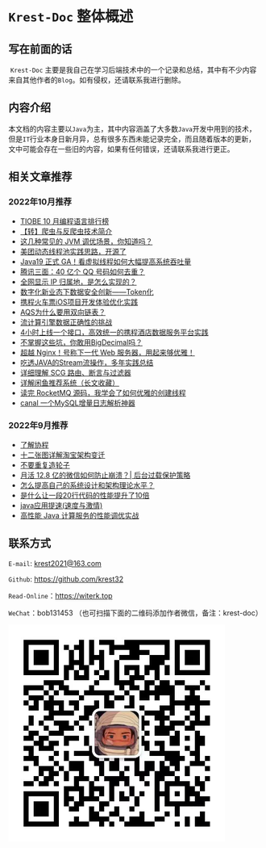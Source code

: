 
# `Krest-Doc` 整体概述

## 写在前面的话

​		`Krest-Doc` 主要是我自己在学习后端技术中的一个记录和总结，其中有不少内容来自其他作者的`Blog`。如有侵权，还请联系我进行删除。



## 内容介绍

​		本文档的内容主要以`Java`为主，其中内容涵盖了大多数`Java`开发中用到的技术，但是`IT`行业本身日新月异，总有很多东西未能记录完全，而且随着版本的更新，文中可能会存在一些旧的内容，如果有任何错误，还请联系我进行更正。



## 相关文章推荐

### 2022年10月推荐

+ [TIOBE 10 月编程语言排行榜](https://blog.csdn.net/csdnnews/article/details/127255405?spm=1000.2115.3001.5927)
+ [【转】爬虫与反爬虫技术简介](https://www.jianshu.com/p/ba7576b94ccc)
+ [这几种常见的 JVM 调优场景，你知道吗？](https://www.jianshu.com/p/96e2469b4505)
+ [美团动态线程池实践思路，开源了](https://www.jianshu.com/p/e5c931119f5a)
+ [Java19 正式 GA！看虚拟线程如何大幅提高系统吞吐量](https://www.jianshu.com/p/443011c295ef)
+ [腾讯三面：40 亿个 QQ 号码如何去重？](https://www.jianshu.com/p/e2c46b9c46d3)
+ [全网显示 IP 归属地，是怎么实现的？](https://www.jianshu.com/p/e649666520f2)
+ [数字化新业态下数据安全创新——Token化](https://zhuanlan.zhihu.com/p/569035765)
+ [携程火车票iOS项目开发体验优化实践](https://zhuanlan.zhihu.com/p/562882234)
+ [AQS为什么要用双向链表？](https://zhuanlan.zhihu.com/p/559494261)
+ [流计算引擎数据正确性的挑战](https://zhuanlan.zhihu.com/p/573211728)
+ [4小时上线一个接口，高效统一的携程酒店数据服务平台实践](https://zhuanlan.zhihu.com/p/568693684)
+ [不掌握这些坑，你敢用BigDecimal吗？](https://juejin.cn/post/7121852516228136996)
+ [超越 Nginx！号称下一代 Web 服务器，用起来够优雅！](https://juejin.cn/post/7085519712901136392)
+ [吃透JAVA的Stream流操作，多年实践总结](https://juejin.cn/post/7118991438448164878)
+ [详细理解 SCG 路由、断言与过滤器](https://juejin.cn/post/7153854448798793735)
+ [详解闲鱼推荐系统（长文收藏）](https://juejin.cn/post/7153878508035391502)
+ [读完 RocketMQ 源码，我学会了如何优雅的创建线程](https://juejin.cn/post/7153919864665538567)
+ [canal 一个MySQL增量日志解析神器](https://juejin.cn/post/7154614268292251684)


### 2022年9月推荐

+ [了解协程](https://www.zhihu.com/question/19552975/answer/2594604218)
+ [十二张图详解淘宝架构变迁](https://zhuanlan.zhihu.com/p/442552241)
+ [不要重复造轮子](https://zhuanlan.zhihu.com/p/530162228?utm_campaign=shareopn&utm_medium=social&utm_oi=976755020490846208&utm_psn=1544980757659181056&utm_source=wechat_session)
+ [月活 12.8 亿的微信如何防止崩溃？| 后台过载保护策略](https://zhuanlan.zhihu.com/p/520699351)
+ [怎么提高自己的系统设计和架构理论水平？](https://www.zhihu.com/question/395652253/answer/2458366961)
+ [是什么让一段20行代码的性能提升了10倍](https://mp.weixin.qq.com/s/MAszOfaRMinhTbLFmxDacQ)
+ [java应用提速(速度与激情)](https://mp.weixin.qq.com/s/CTFcwer2htssKszjhnOXtQ)
+ [高性能 Java 计算服务的性能调优实战](https://zhuanlan.zhihu.com/p/564562925?utm_campaign=shareopn&utm_medium=social&utm_oi=976755020490846208&utm_psn=1556193749054758912&utm_source=wechat_session)



## 联系方式


`E-mail`: krest2021@163.com

`Github`: https://github.com/krest32

`Read-Online`：https://witerk.top

`WeChat`：bob131453 （也可扫描下面的二维码添加作者微信，备注：krest-doc）

![image-20220815142106360](img/image-20220815142106360.png)

